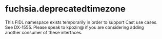 # fuchsia.deprecatedtimezone

This FIDL namespace exists temporarily in order to support Cast use cases. See DX-1555.
Please speak to kpozin@ if you are considering adding another consumer of these
interfaces.